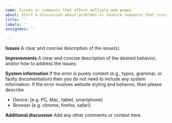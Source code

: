 ```yaml
---
name: Issues or comments that affect multiple web pages
about: Start a discussion about problems or feature requests that cross multiple pages
title: ''
labels: ''
assignees: ''

---
```


**Issues**
A clear and concise description of the issue(s).

**Improvements**
A clear and concise description of the desired behavior, and/or how to address the issues.

**System information**
If the error is purely content (e.g., typos, grammar, or faulty documentation) then you do not need to include any system information. If the error involves website styling and behavior, then please describe
 - Device: [e.g. PC, Mac, tablet, smartphone]
 - Browser [e.g. chrome, firefox, safari]

**Additional discussion**
Add any other comments or context here.
